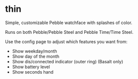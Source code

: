# thin

Simple, customizable Pebble watchface with splashes of color. 

Runs on both Pebble/Pebble Steel and Pebble Time/Time Steel.

Use the config page to adjust which features you want from:

- Show weekday/month
- Show day of the month
- Show dis/connected indicator (outer ring) (Basalt only)
- Show battery level
- Show seconds hand
